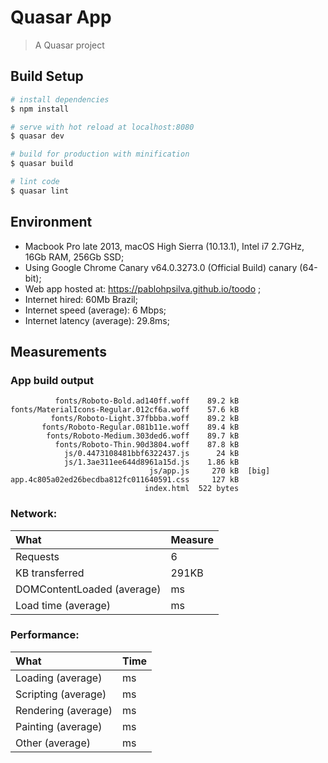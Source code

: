 # Quasar App

> A Quasar project

## Build Setup

``` bash
# install dependencies
$ npm install

# serve with hot reload at localhost:8080
$ quasar dev

# build for production with minification
$ quasar build

# lint code
$ quasar lint
```


## Environment
* Macbook Pro late 2013, macOS High Sierra (10.13.1), Intel i7 2.7GHz, 16Gb RAM, 256Gb SSD;
* Using Google Chrome Canary v64.0.3273.0 (Official Build) canary (64-bit);
* Web app hosted at: https://pablohpsilva.github.io/toodo ;
* Internet hired: 60Mb Brazil;
* Internet speed (average): 6 Mbps;
* Internet latency (average): 29.8ms;

## Measurements

### App build output
```
          fonts/Roboto-Bold.ad140ff.woff    89.2 kB
fonts/MaterialIcons-Regular.012cf6a.woff    57.6 kB
         fonts/Roboto-Light.37fbbba.woff    89.2 kB
       fonts/Roboto-Regular.081b11e.woff    89.4 kB
        fonts/Roboto-Medium.303ded6.woff    89.7 kB
          fonts/Roboto-Thin.90d3804.woff    87.8 kB
            js/0.4473108481bbf6322437.js      24 kB
            js/1.3ae311ee644d8961a15d.js    1.86 kB
                               js/app.js     270 kB  [big]
app.4c805a02ed26becdba812fc011640591.css     127 kB
                              index.html  522 bytes
```

### Network:

|    What                     |   Measure   |
|:----------------------------|:------------|
|    Requests                 |      6      |
| KB transferred              |    291KB    |
| DOMContentLoaded (average)  |   ms   |
| Load time (average)         |  ms   |


### Performance:

|      What             |   Time    |
|:----------------------|:----------|
| Loading (average)     | ms   |
| Scripting (average)   | ms      |
| Rendering (average)   | ms    |
| Painting (average)    | ms    |
| Other (average)       | ms   |

<!--
var sum = (arr) => arr.reduce((acc, curr) => curr + acc, 0)

// Measures:
var measuresDOMContentLoadedMilliseconds = []
var measuresLoadTimeMilliseconds         = []
var measuresLoadingMilliseconds          = []
var measuresScriptingMilliseconds        = []
var measuresRenderingMilliseconds        = []
var measuresPaintingMilliseconds         = []
var measuresOtherMilliseconds            = []


var measures = [
  measuresDOMContentLoadedMilliseconds,
  measuresLoadTimeMilliseconds,
  measuresLoadingMilliseconds,
  measuresScriptingMilliseconds,
  measuresRenderingMilliseconds,
  measuresPaintingMilliseconds,
  measuresOtherMilliseconds
]

console.log(measures.map(el => sum(el) / el.length))

// console:
[
]

-->
